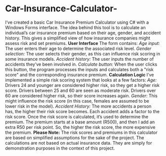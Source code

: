 # Car-Insurance-Calculator-

I’ve created a basic Car Insurance Premium Calculator using C# with a Windows Forms interface. The idea behind this tool is to calculate an individual’s car insurance premium based on their age, gender, and accident history. This gives a simplified view of how insurance companies might assess risk and set premiums.
**User Interface**
The form contains:
_Age input:_ The user enters their age to determine the associated risk level.
_Gender selection:_ The user selects their gender, as this can influence risk scoring in some insurance models.
_Accident history:_ The user inputs the number of accidents they’ve been involved in.
_Calculate button:_ When the user clicks this button, the program processes the inputs and calculates both a "risk score" and the corresponding insurance premium.
**Calculation Logic**
I’ve implemented a simple risk scoring system that looks at a few factors:
_Age:_
Drivers 24 and younger are considered higher risk, so they get a higher risk score.
Drivers between 25 and 60 are seen as moderate risk.
Drivers over 60 are considered higher risk, so their score increases again.
_Gender:_
This might influence the risk score (in this case, females are assumed to be lower risk in the model).
_Accident History:_
The more accidents a person has, the higher their risk score becomes. Each accident adds a factor to the risk score. Once the risk score is calculated, it’s used to determine the premium. The premium starts at a base amount (R500),  and then I add an extra R50 per risk point. So, the higher the risk score, the more expensive the premium.
**Please Note:**
The risk scores and premiums in this calculator are based on simplified assumptions for the sake of the project. 
The calculations are not based on actual insurance data. They are simply for demonstration purposes in the context of this project.
